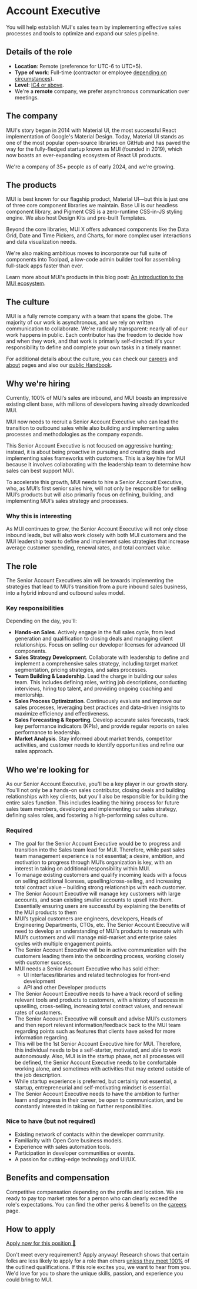 # Account Executive

<p class="description">You will help establish MUI's sales team by implementing effective sales processes and tools to optimize and expand our sales pipeline.</p>

## Details of the role

- **Location**: Remote (preference for UTC-6 to UTC+5).
- **Type of work**: Full-time (contractor or employee [depending on circumstances](https://mui-org.notion.site/Hiring-FAQ-64763b756ae44c37b47b081f98915501#494af1f358794028beb4b7697b5d3102)).
- **Level**: [IC4 or above](https://mui-org.notion.site/Leveling-at-MUI-5c30f9bfe65149d697f346447cef9db1).
- We're a **remote** company, we prefer asynchronous communication over meetings.

## The company

MUI's story began in 2014 with Material UI, the most successful React implementation of Google's Material Design. Today, Material UI stands as one of the most popular open-source libraries on GitHub and has paved the way for the fully-fledged startup known as MUI (founded in 2019), which now boasts an ever-expanding ecosystem of React UI products.

We're a company of 35+ people as of early 2024, and we're growing.

## The products

MUI is best known for our flagship product, Material UI—but this is just one of three core component libraries we maintain. Base UI is our headless component library, and Pigment CSS is a zero-runtime CSS-in-JS styling engine. We also host Design Kits and pre-built Templates.

Beyond the core libraries, MUI X offers advanced components like the Data Grid, Date and Time Pickers, and Charts, for more complex user interactions and data visualization needs.

We're also making ambitious moves to incorporate our full suite of components into Toolpad, a low-code admin builder tool for assembling full-stack apps faster than ever.

Learn more about MUI's products in this blog post: [An introduction to the MUI ecosystem](https://mui.com/blog/mui-product-comparison/).

## The culture

MUI is a fully remote company with a team that spans the globe. The majority of our work is asynchronous, and we rely on written communication to collaborate. We're radically transparent: nearly all of our work happens in public. Each contributor has the freedom to decide how and when they work, and that work is primarily self-directed: it's your responsibility to define and complete your own tasks in a timely manner.

For additional details about the culture, you can check our [careers](https://mui.com/careers/) and [about](https://mui.com/about/) pages and also our [public Handbook](https://mui-org.notion.site/Handbook-f086d47e10794d5e839aef9dc67f324b).

## Why we're hiring

Currently, 100% of MUI’s sales are inbound, and MUI boasts an impressive existing client base, with millions of developers having already downloaded MUI.

MUI now needs to recruit a Senior Account Executive who can lead the transition to outbound sales while also building and implementing sales processes and methodologies as the company expands.

This Senior Account Executive is not focused on aggressive hunting; instead, it is about being proactive in pursuing and creating deals and implementing sales frameworks with customers. This is a key hire for MUI because it involves collaborating with the leadership team to determine how sales can best support MUI.

To accelerate this growth, MUI needs to hire a Senior Account Executive, who, as MUI’s first senior sales hire, will not only be responsible for selling MUI’s products but will also primarily focus on defining, building, and implementing MUI’s sales strategy and processes.

### Why this is interesting

As MUI continues to grow, the Senior Account Executive will not only close inbound leads, but will also work closely with both MUI customers and the MUI leadership team to define and implement sales strategies that increase average customer spending, renewal rates, and total contract value.

## The role

The Senior Account Executives aim will be towards implementing the strategies that lead to MUI’s transition from a pure inbound sales business, into a hybrid inbound and outbound sales model.

### Key responsibilities

Depending on the day, you'll:

- **Hands-on Sales**.
  Actively engage in the full sales cycle, from lead generation and qualification to closing deals and managing client relationships. Focus on selling our developer licenses for advanced UI components.
- **Sales Strategy Development**.
  Collaborate with leadership to define and implement a comprehensive sales strategy, including target market segmentation, pricing strategies, and sales processes.
- **Team Building & Leadership**.
  Lead the charge in building our sales team. This includes defining roles, writing job descriptions, conducting interviews, hiring top talent, and providing ongoing coaching and mentorship.
- **Sales Process Optimization**.
  Continuously evaluate and improve our sales processes, leveraging best practices and data-driven insights to maximize efficiency and effectiveness.
- **Sales Forecasting & Reporting**.
  Develop accurate sales forecasts, track key performance indicators (KPIs), and provide regular reports on sales performance to leadership.
- **Market Analysis**.
  Stay informed about market trends, competitor activities, and customer needs to identify opportunities and refine our sales approach.

## Who we're looking for

As our Senior Account Executive, you'll be a key player in our growth story. You'll not only be a hands-on sales contributor, closing deals and building relationships with key clients, but you'll also be responsible for building the entire sales function. This includes leading the hiring process for future sales team members, developing and implementing our sales strategy, defining sales roles, and fostering a high-performing sales culture.

### Required

- The goal for the Senior Account Executive would be to progress and transition into the Sales team lead for MUI. Therefore, while past sales team management experience is not essential; a desire, ambition, and motivation to progress through MUI’s organization is key, with an interest in taking on additional responsibility within MUI.
- To manage existing customers and qualify incoming leads with a focus on selling additional licenses, upselling/cross-selling, and increasing total contract value – building strong relationships with each customer.
- The Senior Account Executive will manage key customers with large accounts, and scan existing smaller accounts to upsell into them. Essentially ensuring users are successful by explaining the benefits of the MUI products to them
- MUI’s typical customers are engineers, developers, Heads of Engineering Departments, CTOs, etc. The Senior Account Executive will need to develop an understanding of MUI’s products to resonate with MUI’s customers and will manage mid-market and enterprise sales cycles with multiple engagement points.
- The Senior Account Executive will be in active communication with the customers leading them into the onboarding process, working closely with customer success.
- MUI needs a Senior Account Executive who has sold either:
  - UI interfaces/libraries and related technologies for front-end development
  - API and other Developer products
- The Senior Account Executive needs to have a track record of selling relevant tools and products to customers, with a history of success in upselling, cross-selling, increasing total contract values, and renewal rates of customers.
- The Senior Account Executive will consult and advise MUI’s customers and then report relevant information/feedback back to the MUI team regarding points such as features that clients have asked for more information regarding.
- This will be the 1st Senior Account Executive hire for MUI. Therefore, this individual needs to be a self-starter, motivated, and able to work autonomously. Also, MUI is in the startup phase, not all processes will be defined, the Senior Account Executive needs to be comfortable working alone, and sometimes with activities that may extend outside of the job description.
- While startup experience is preferred, but certainly not essential, a startup, entrepreneurial and self-motivating mindset is essential.
- The Senior Account Executive needs to have the ambition to further learn and progress in their career, be open to communication, and be constantly interested in taking on further responsibilities.

### Nice to have (but not required)

- Existing network of contacts within the developer community.
- Familiarity with Open Core business models.
- Experience with sales automation tools.
- Participation in developer communities or events.
- A passion for cutting-edge technology and UI/UX.

## Benefits and compensation

Competitive compensation depending on the profile and location.
We are ready to pay top market rates for a person who can clearly exceed the role's expectations.
You can find the other perks & benefits on the [careers](https://mui.com/careers/#perks-and-benefits) page.

## How to apply

[Apply now for this position 📮](https://jobs.ashbyhq.com/MUI/a0078669-159a-416e-9412-e0ea65e1664d/application?utm_source=ZNRrPGBkqO)

Don't meet every requirement?
Apply anyway!
Research shows that certain folks are less likely to apply for a role than others [unless they meet 100%](https://hbr.org/2014/08/why-women-dont-apply-for-jobs-unless-theyre-100-qualified) of the outlined qualifications.
If this role excites you, we want to hear from you.
We'd love for you to share the unique skills, passion, and experience you could bring to MUI.
